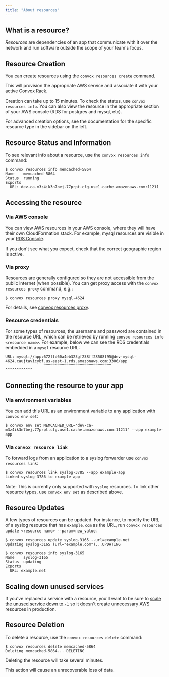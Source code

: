 ```yaml
---
title: "About resources"
---
```


## What is a resource?

_Resources_ are dependencies of an app that communicate with it over the network and run software outside the scope of your team's focus.

## Resource Creation

You can create resources using the `convox resources create` command.

This will provision the appropriate AWS service and associate it with your active Convox Rack.

Creation can take up to 15 minutes. To check the status, use `convox resources info`. You can also view the resource in the appropriate section of your AWS console (RDS for postgres and mysql, etc).

For advanced creation options, see the documentation for the specific resource type in the sidebar on the left.


## Resource Status and Information

To see relevant info about a resource, use the `convox resources info` command:

    $ convox resources info memcached-5864
    Name    memcached-5864
    Status  running
    Exports
      URL: dev-ca-m3z4ik3n7bej.77prpt.cfg.use1.cache.amazonaws.com:11211

## Accessing the resource 

### Via AWS console

You can view AWS resources in your AWS console, where they will have their own CloudFormation stack. For example, mysql resources are visible in your [RDS Console](https://console.aws.amazon.com/rds/home).

If you don't see what you expect, check that the correct geographic region is active.

### Via proxy

Resources are generally configured so they are not accessible from the public internet (when possible).  You can get proxy access with the `convox resources proxy` command, e.g.:

```
$ convox resources proxy mysql-4624
```

For details, see [convox resources proxy](/docs/remote-resources).

### Resource credentials

For some types of resources, the username and password are contained in the resource URL, which can be retrieved by running `convox resources info <resource name>`.
For example, below we can see the RDS credentials embedded in a `mysql` resource URL:

```
URL: mysql://app:672ffd60a4eb323gf238ff28508f95@dev-mysql-4624.caujtavicybf.us-east-1.rds.amazonaws.com:3306/app
                 ^^^^^^^^^^^^^^^^^^^^^^^^^^^^^^                ^^^^^^^^^^^^
```

## Connecting the resource to your app


### Via environment variables

You can add this URL as an environment variable to any application with `convox env set`:

    $ convox env set MEMCACHED_URL='dev-ca-m3z4ik3n7bej.77prpt.cfg.use1.cache.amazonaws.com:11211' --app example-app

### Via `convox resource link`

To forward logs from an application to a syslog forwarder use `convox resources link`:

    $ convox resources link syslog-3785 --app example-app
    Linked syslog-3786 to example-app

Note: This is currently only supported with `syslog` resources. To link other resource types, use `convox env set` as described above.


## Resource Updates

A few types of resources can be updated. For instance, to modify the URL of a syslog resource that has `example.com` as the URL, run `convox resources update <resource name> --param=new_value`:

```
$ convox resources update syslog-3165 --url=example.net
Updating syslog-3165 (url="example.com")...UPDATING

$ convox resources info syslog-3165
Name    syslog-3165
Status  updating
Exports
  URL: example.net
```

## Scaling down unused services

If you've replaced a service with a resource, you'll want to be sure to [scale the unused service down to `-1`](/docs/scaling/#scaling-down-unused-services) so it doesn't create unnecessary AWS resources in production.

## Resource Deletion

To delete a resource, use the `convox resources delete` command:

    $ convox resources delete memcached-5864
    Deleting memcached-5864... DELETING

Deleting the resource will take several minutes.

<div class="block-callout block-show-callout type-warning" markdown="1">
This action will cause an unrecoverable loss of data.
</div>

